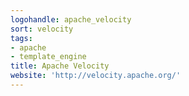 ```yaml
---
logohandle: apache_velocity
sort: velocity
tags:
- apache
- template_engine
title: Apache Velocity
website: 'http://velocity.apache.org/'
---
```

